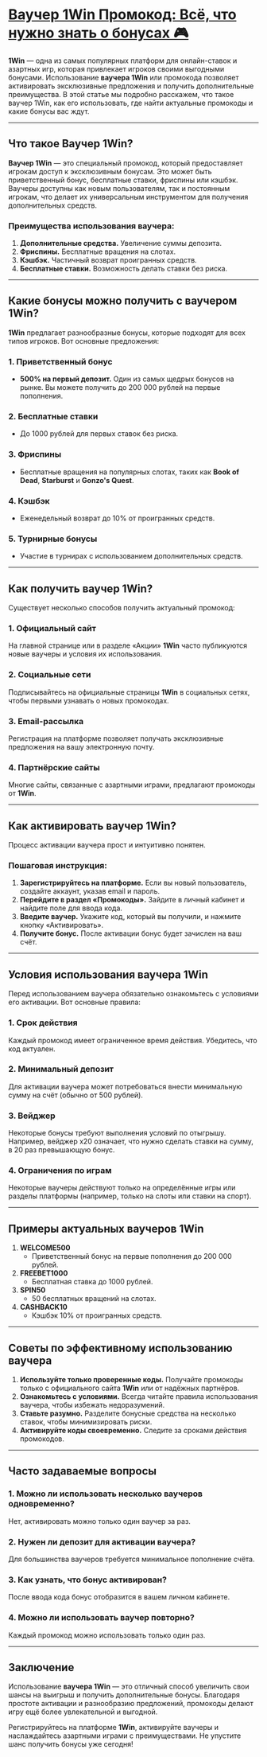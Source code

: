 # [Ваучер 1Win Промокод: Всё, что нужно знать о бонусах 🎮](https://brandplay.link/9sD8CZLQ)

**1Win** — одна из самых популярных платформ для онлайн-ставок и азартных игр, которая привлекает игроков своими выгодными бонусами. Использование **ваучера 1Win** или промокода позволяет активировать эксклюзивные предложения и получить дополнительные преимущества. В этой статье мы подробно расскажем, что такое ваучер 1Win, как его использовать, где найти актуальные промокоды и какие бонусы вас ждут.

***

## Что такое Ваучер 1Win?

**Ваучер 1Win** — это специальный промокод, который предоставляет игрокам доступ к эксклюзивным бонусам. Это может быть приветственный бонус, бесплатные ставки, фриспины или кэшбэк. Ваучеры доступны как новым пользователям, так и постоянным игрокам, что делает их универсальным инструментом для получения дополнительных средств.

### Преимущества использования ваучера:

1. **Дополнительные средства.** Увеличение суммы депозита.
2. **Фриспины.** Бесплатные вращения на слотах.
3. **Кэшбэк.** Частичный возврат проигранных средств.
4. **Бесплатные ставки.** Возможность делать ставки без риска.

***

## Какие бонусы можно получить с ваучером 1Win?

**1Win** предлагает разнообразные бонусы, которые подходят для всех типов игроков. Вот основные предложения:

### 1. Приветственный бонус

* **500% на первый депозит.**
  Один из самых щедрых бонусов на рынке. Вы можете получить до 200 000 рублей на первые пополнения.

### 2. Бесплатные ставки

* До 1000 рублей для первых ставок без риска.

### 3. Фриспины

* Бесплатные вращения на популярных слотах, таких как **Book of Dead**, **Starburst** и **Gonzo's Quest**.

### 4. Кэшбэк

* Еженедельный возврат до 10% от проигранных средств.

### 5. Турнирные бонусы

* Участие в турнирах с использованием дополнительных средств.

***

## Как получить ваучер 1Win?

Существует несколько способов получить актуальный промокод:

### 1. Официальный сайт

На главной странице или в разделе «Акции» **1Win** часто публикуются новые ваучеры и условия их использования.

### 2. Социальные сети

Подписывайтесь на официальные страницы **1Win** в социальных сетях, чтобы первыми узнавать о новых промокодах.

### 3. Email-рассылка

Регистрация на платформе позволяет получать эксклюзивные предложения на вашу электронную почту.

### 4. Партнёрские сайты

Многие сайты, связанные с азартными играми, предлагают промокоды от **1Win**.

***

## Как активировать ваучер 1Win?

Процесс активации ваучера прост и интуитивно понятен.

### Пошаговая инструкция:

1. **Зарегистрируйтесь на платформе.** Если вы новый пользователь, создайте аккаунт, указав email и пароль.
2. **Перейдите в раздел «Промокоды».** Зайдите в личный кабинет и найдите поле для ввода кода.
3. **Введите ваучер.** Укажите код, который вы получили, и нажмите кнопку «Активировать».
4. **Получите бонус.** После активации бонус будет зачислен на ваш счёт.

***

## Условия использования ваучера 1Win

Перед использованием ваучера обязательно ознакомьтесь с условиями его активации. Вот основные правила:

### 1. Срок действия

Каждый промокод имеет ограниченное время действия. Убедитесь, что код актуален.

### 2. Минимальный депозит

Для активации ваучера может потребоваться внести минимальную сумму на счёт (обычно от 500 рублей).

### 3. Вейджер

Некоторые бонусы требуют выполнения условий по отыгрышу. Например, вейджер х20 означает, что нужно сделать ставки на сумму, в 20 раз превышающую бонус.

### 4. Ограничения по играм

Некоторые ваучеры действуют только на определённые игры или разделы платформы (например, только на слоты или ставки на спорт).

***

## Примеры актуальных ваучеров 1Win

1. **WELCOME500**
   * Приветственный бонус на первые пополнения до 200 000 рублей.
2. **FREEBET1000**
   * Бесплатная ставка до 1000 рублей.
3. **SPIN50**
   * 50 бесплатных вращений на слотах.
4. **CASHBACK10**
   * Кэшбэк 10% от проигранных средств.

***

## Советы по эффективному использованию ваучера

1. **Используйте только проверенные коды.** Получайте промокоды только с официального сайта **1Win** или от надёжных партнёров.
2. **Ознакомьтесь с условиями.** Всегда читайте правила использования ваучера, чтобы избежать недоразумений.
3. **Ставьте разумно.** Разделите бонусные средства на несколько ставок, чтобы минимизировать риски.
4. **Активируйте коды своевременно.** Следите за сроками действия промокодов.

***

## Часто задаваемые вопросы

### 1. Можно ли использовать несколько ваучеров одновременно?

Нет, активировать можно только один ваучер за раз.

### 2. Нужен ли депозит для активации ваучера?

Для большинства ваучеров требуется минимальное пополнение счёта.

### 3. Как узнать, что бонус активирован?

После ввода кода бонус отобразится в вашем личном кабинете.

### 4. Можно ли использовать ваучер повторно?

Каждый промокод можно использовать только один раз.

***

## Заключение

Использование **ваучера 1Win** — это отличный способ увеличить свои шансы на выигрыш и получить дополнительные бонусы. Благодаря простоте активации и разнообразию предложений, промокоды делают игру ещё более увлекательной и выгодной.

Регистрируйтесь на платформе **1Win**, активируйте ваучеры и наслаждайтесь азартными играми с преимуществами. Не упустите шанс получить бонусы уже сегодня!
